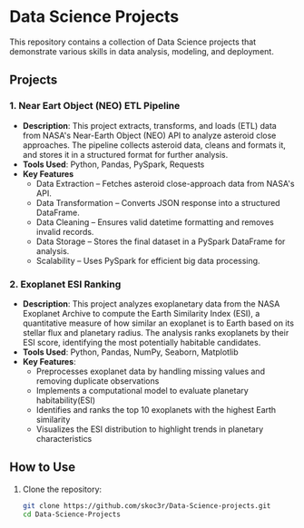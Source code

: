 # Data Science Projects

This repository contains a collection of Data Science projects that demonstrate various skills in data analysis, modeling, and deployment.

## Projects

### 1. Near Eart Object (NEO) ETL Pipeline
- **Description**: This project extracts, transforms, and loads (ETL) data from NASA's Near-Earth Object (NEO) API to analyze asteroid close approaches. The pipeline collects asteroid data, cleans and formats it, 
and stores it in a structured format for further analysis.
- **Tools Used**: Python, Pandas, PySpark, Requests
- **Key Features**
  - Data Extraction – Fetches asteroid close-approach data from NASA's API.
  - Data Transformation – Converts JSON response into a structured DataFrame.
  - Data Cleaning – Ensures valid datetime formatting and removes invalid records.
  - Data Storage – Stores the final dataset in a PySpark DataFrame for analysis.
  - Scalability – Uses PySpark for efficient big data processing.
    
### 2. Exoplanet ESI Ranking
- **Description**:  This project analyzes exoplanetary data from the NASA Exoplanet Archive to compute the Earth Similarity Index (ESI), a quantitative measure of how similar an exoplanet is to Earth based on its stellar flux and planetary radius. The analysis ranks exoplanets by their ESI score, identifying the most potentially habitable candidates.
- **Tools Used**: Python, Pandas, NumPy, Seaborn, Matplotlib
- **Key Features**:
  - Preprocesses exoplanet data by handling missing values and removing duplicate observations
  - Implements a computational model to evaluate planetary habitability(ESI) 
  - Identifies and ranks the top 10 exoplanets with the highest Earth similarity
  - Visualizes the ESI distribution to highlight trends in planetary characteristics


## How to Use
1. Clone the repository:
   ```bash
   git clone https://github.com/skoc3r/Data-Science-projects.git
   cd Data-Science-Projects
